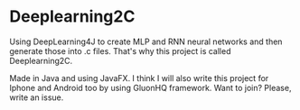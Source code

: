 # Deeplearning2C
Using DeepLearning4J to create MLP and RNN neural networks and then generate those into .c files. That's why this project is called Deeplearning2C. 

Made in Java and using JavaFX.
I think I will also write this project for Iphone and Android too by using GluonHQ framework.
Want to join? Please, write an issue.

